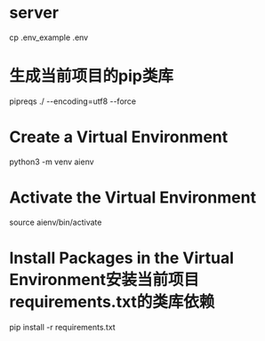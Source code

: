 # server
cp .env_example .env
# 生成当前项目的pip类库
pipreqs ./ --encoding=utf8 --force
# Create a Virtual Environment
python3 -m venv aienv
# Activate the Virtual Environment
source aienv/bin/activate
# Install Packages in the Virtual Environment安装当前项目requirements.txt的类库依赖
pip install -r requirements.txt

